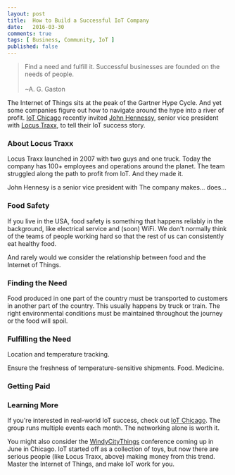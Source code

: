 ```yaml
---
layout: post
title:  How to Build a Successful IoT Company
date:   2016-03-30 
comments: true
tags: [ Business, Community, IoT ]
published: false
---
```

>Find a need and fulfill it. Successful businesses are founded on the needs of people.<br/>&nbsp;<br/>~A. G. Gaston

The Internet of Things sits at the peak of the Gartner Hype Cycle. And yet some companies figure out how to navigate around the hype into a river of profit. [IoT Chicago](http://www.meetup.com/Internet-of-Things-IoT-Chicago/) recently invited [John Hennessy](https://www.linkedin.com/in/selltheprize), senior vice president with [Locus Traxx](http://www.locustraxx.com/), to tell their IoT success story.
<!--more-->

### About Locus Traxx
Locus Traxx launched in 2007 with two guys and one truck. Today the company has 100+ employees and operations around the planet. The team struggled along the path to profit from IoT. And they made it.

John Hennesy is a senior vice president with The company makes... does...

### Food Safety
If you live in the USA, food safety is something that happens reliably in the background, like electrical service and (soon) WiFi. We don't normally think of the teams of people working hard so that the rest of us can consistently eat healthy food.

And rarely would we consider the relationship between food and the Internet of Things.

### Finding the Need
Food produced in one part of the country must be transported to customers in another part of the country. This usually happens by truck or train. The right environmental conditions must be maintained throughout the journey or the food will spoil.

### Fulfilling the Need

Location and temperature tracking.

Ensure the freshness of temperature-sensitive shipments.
Food.
Medicine.

### Getting Paid

### Learning More
If you're interested in real-world IoT success, check out [IoT Chicago](http://www.meetup.com/Internet-of-Things-IoT-Chicago/). The group runs multiple events each month. The networking alone is worth it.

You might also consider the [WindyCityThings](http://windycitythings.com) conference coming up in June in Chicago. IoT started off as a collection of toys, but now there are serious people (like Locus Traxx, above) making money from this trend. Master the Internet of Things, and make IoT work for you.
